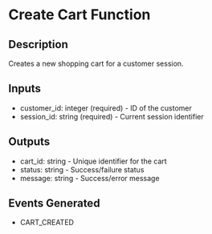 # Create Cart Function

## Description
Creates a new shopping cart for a customer session.

## Inputs
- customer_id: integer (required) - ID of the customer
- session_id: string (required) - Current session identifier

## Outputs
- cart_id: string - Unique identifier for the cart
- status: string - Success/failure status
- message: string - Success/error message

## Events Generated
- CART_CREATED